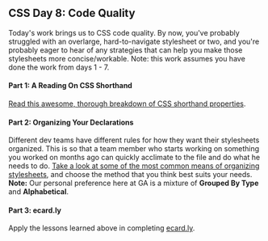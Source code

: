 ## CSS Day 8: Code Quality

Today's work brings us to CSS code quality. By now, you've probably struggled with an overlarge, hard-to-navigate stylesheet or two, and you're probably eager to hear of any strategies that can help you make those stylesheets more concise/workable. Note: this work assumes you have done the work from days 1 - 7.

#### Part 1: A Reading On CSS Shorthand

[Read this awesome, thorough breakdown of CSS shorthand properties](http://www.456bereastreet.com/archive/200502/efficient_css_with_shorthand_properties/). 

#### Part 2: Organizing Your Declarations

Different dev teams have different rules for how they want their stylesheets organized. This is so that a team member who starts working on something you worked on months ago can quickly acclimate to the file and do what he needs to do. [Take a look at some of the most common means of organizing stylesheets](http://css-tricks.com/new-poll-how-order-css-properties/), and choose the method that you think best suits your needs. __Note:__ Our personal preference here at GA is a mixture of __Grouped By Type__ and __Alphabetical__. 

#### Part 3: ecard.ly

Apply the lessons learned above in completing [ecard.ly](ecardly).





